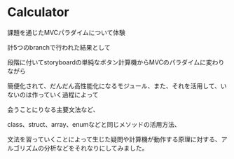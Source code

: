 # Calculator
課題を通じたMVCパラダイムについて体験

計5つのbranchで行われた結果として

段階に付いてstoryboardの単純なボタン計算機からMVCのパラダイムに変わりながら

簡便化されて、だんだん高性能化になるモジュール、また、それを活用して、いないのは作っていく過程によって

会うことにりなる主要文法など、

class、struct、array、enumなどと同じメソッドの活用方法、

文法を習っていくことによって生じた疑問や計算機が動作する原理に対する、アルゴリズムの分析などをそれなりにしてみました。
